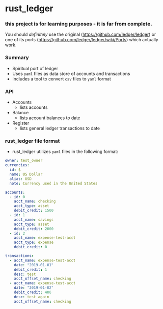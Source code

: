 # rust_ledger

### this project is for learning purposes - it is far from complete.

You should _definitely_ use the original (https://github.com/ledger/ledger) or one of its ports (https://github.com/ledger/ledger/wiki/Ports) which actually work.

### Summary
- Spiritual port of ledger 
- Uses `yaml` files as data store of accounts and transactions
- Includes a tool to convert `csv` files to `yaml` format 

### API
- Accounts
   - lists accounts 
- Balance
   - lists account balances to date
- Register
   - lists general ledger transactions to date

### rust_ledger file format
- rust_ledger utilizes `yaml` files in the following format:
```yaml
owner: test_owner
currencies:
  id: $
  name: US Dollar
  alias: USD
  note: Currency used in the United States

accounts:
  - id: 0
    acct_name: checking
    acct_type: asset
    debit_credit: 1500
  - id: 1
    acct_name: savings
    acct_type: asset
    debit_credit: 2000
  - id: 2 
    acct_name: expense-test-acct
    acct_type: expense
    debit_credit: 0

transactions:
  - acct_name: expense-test-acct
    date: "2019-01-01"
    debit_credit: 1
    desc: test
    acct_offset_name: checking 
  - acct_name: expense-test-acct
    date: "2019-01-02"
    debit_credit: 400
    desc: test again
    acct_offset_name: checking 
```
